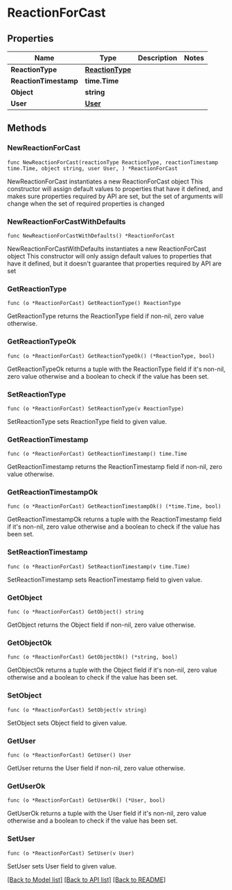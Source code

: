 # ReactionForCast

## Properties

Name | Type | Description | Notes
------------ | ------------- | ------------- | -------------
**ReactionType** | [**ReactionType**](ReactionType.md) |  | 
**ReactionTimestamp** | **time.Time** |  | 
**Object** | **string** |  | 
**User** | [**User**](User.md) |  | 

## Methods

### NewReactionForCast

`func NewReactionForCast(reactionType ReactionType, reactionTimestamp time.Time, object string, user User, ) *ReactionForCast`

NewReactionForCast instantiates a new ReactionForCast object
This constructor will assign default values to properties that have it defined,
and makes sure properties required by API are set, but the set of arguments
will change when the set of required properties is changed

### NewReactionForCastWithDefaults

`func NewReactionForCastWithDefaults() *ReactionForCast`

NewReactionForCastWithDefaults instantiates a new ReactionForCast object
This constructor will only assign default values to properties that have it defined,
but it doesn't guarantee that properties required by API are set

### GetReactionType

`func (o *ReactionForCast) GetReactionType() ReactionType`

GetReactionType returns the ReactionType field if non-nil, zero value otherwise.

### GetReactionTypeOk

`func (o *ReactionForCast) GetReactionTypeOk() (*ReactionType, bool)`

GetReactionTypeOk returns a tuple with the ReactionType field if it's non-nil, zero value otherwise
and a boolean to check if the value has been set.

### SetReactionType

`func (o *ReactionForCast) SetReactionType(v ReactionType)`

SetReactionType sets ReactionType field to given value.


### GetReactionTimestamp

`func (o *ReactionForCast) GetReactionTimestamp() time.Time`

GetReactionTimestamp returns the ReactionTimestamp field if non-nil, zero value otherwise.

### GetReactionTimestampOk

`func (o *ReactionForCast) GetReactionTimestampOk() (*time.Time, bool)`

GetReactionTimestampOk returns a tuple with the ReactionTimestamp field if it's non-nil, zero value otherwise
and a boolean to check if the value has been set.

### SetReactionTimestamp

`func (o *ReactionForCast) SetReactionTimestamp(v time.Time)`

SetReactionTimestamp sets ReactionTimestamp field to given value.


### GetObject

`func (o *ReactionForCast) GetObject() string`

GetObject returns the Object field if non-nil, zero value otherwise.

### GetObjectOk

`func (o *ReactionForCast) GetObjectOk() (*string, bool)`

GetObjectOk returns a tuple with the Object field if it's non-nil, zero value otherwise
and a boolean to check if the value has been set.

### SetObject

`func (o *ReactionForCast) SetObject(v string)`

SetObject sets Object field to given value.


### GetUser

`func (o *ReactionForCast) GetUser() User`

GetUser returns the User field if non-nil, zero value otherwise.

### GetUserOk

`func (o *ReactionForCast) GetUserOk() (*User, bool)`

GetUserOk returns a tuple with the User field if it's non-nil, zero value otherwise
and a boolean to check if the value has been set.

### SetUser

`func (o *ReactionForCast) SetUser(v User)`

SetUser sets User field to given value.



[[Back to Model list]](../README.md#documentation-for-models) [[Back to API list]](../README.md#documentation-for-api-endpoints) [[Back to README]](../README.md)


